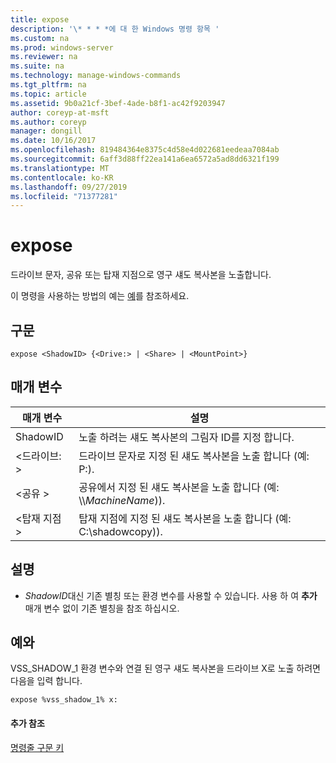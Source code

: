 ```yaml
---
title: expose
description: '\* * * *에 대 한 Windows 명령 항목 '
ms.custom: na
ms.prod: windows-server
ms.reviewer: na
ms.suite: na
ms.technology: manage-windows-commands
ms.tgt_pltfrm: na
ms.topic: article
ms.assetid: 9b0a21cf-3bef-4ade-b8f1-ac42f9203947
author: coreyp-at-msft
ms.author: coreyp
manager: dongill
ms.date: 10/16/2017
ms.openlocfilehash: 819484364e8375c4d58e4d022681eedeaa7084ab
ms.sourcegitcommit: 6aff3d88ff22ea141a6ea6572a5ad8dd6321f199
ms.translationtype: MT
ms.contentlocale: ko-KR
ms.lasthandoff: 09/27/2019
ms.locfileid: "71377281"
---
```

# <a name="expose"></a>expose



드라이브 문자, 공유 또는 탑재 지점으로 영구 섀도 복사본을 노출합니다.

이 명령을 사용하는 방법의 예는 [예](#BKMK_examples)를 참조하세요.

## <a name="syntax"></a>구문

```
expose <ShadowID> {<Drive:> | <Share> | <MountPoint>}
```

## <a name="parameters"></a>매개 변수

|매개 변수|설명|
|---------|-----------|
|ShadowID|노출 하려는 섀도 복사본의 그림자 ID를 지정 합니다.|
|\<드라이브: >|드라이브 문자로 지정 된 섀도 복사본을 노출 합니다 (예: P:).|
|\<공유 >|공유에서 지정 된 섀도 복사본을 노출 합니다 (예: \\\\*MachineName*\)).|
|\<탑재 지점 >|탑재 지점에 지정 된 섀도 복사본을 노출 합니다 (예: C:\shadowcopy\)).|

## <a name="remarks"></a>설명

-   *ShadowID*대신 기존 별칭 또는 환경 변수를 사용할 수 있습니다. 사용 하 여 **추가** 매개 변수 없이 기존 별칭을 참조 하십시오.

## <a name="BKMK_examples"></a>예와

VSS_SHADOW_1 환경 변수와 연결 된 영구 섀도 복사본을 드라이브 X로 노출 하려면 다음을 입력 합니다.
```
expose %vss_shadow_1% x:
```

#### <a name="additional-references"></a>추가 참조

[명령줄 구문 키](command-line-syntax-key.md)